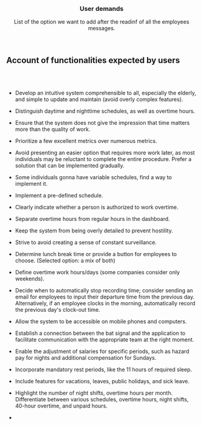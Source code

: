 <a name="user_demands"></a>

<!-- PROJECT LOGO -->
<br />
<div align="center">

<h3 align="center">User demands</h3>

  <p align="center">
    List of the option we want to add after the readinf of all the employees messages.
    <br />
    <br />
    <br />
  </p>
</div>

<!-- ABOUT THE PROJECT -->

## Account of functionalities expected by users
  <br/>
  <br/>

- Develop an intuitive system comprehensible to all, especially the elderly, and simple to update and maintain (avoid overly complex features).
- Distinguish daytime and nighttime schedules, as well as overtime hours.
- Ensure that the system does not give the impression that time matters more than the quality of work.
- Prioritize a few excellent metrics over numerous metrics.
- Avoid presenting an easier option that requires more work later, as most individuals may be reluctant to complete the entire procedure. Prefer a solution that can be implemented gradually.
- Some individuals gonna have variable schedules, find a way to implement it.
- Implement a pre-defined schedule.
- Clearly indicate whether a person is authorized to work overtime.
- Separate overtime hours from regular hours in the dashboard.
- Keep the system from being overly detailed to prevent hostility.
- Strive to avoid creating a sense of constant surveillance.
- Determine lunch break time or provide a button for employees to choose. (Selected option: a mix of both)
- Define overtime work hours/days (some companies consider only weekends).
- Decide when to automatically stop recording time; consider sending an email for employees to input their departure time from the previous day. Alternatively, if an employee clocks in the morning, automatically record the previous day's clock-out time.
- Allow the system to be accessible on mobile phones and computers.
- Establish a connection between the bat signal and the application to facilitate communication with the appropriate team at the right moment.
- Enable the adjustment of salaries for specific periods, such as hazard pay for nights and additional compensation for Sundays.
- Incorporate mandatory rest periods, like the 11 hours of required sleep.
- Include features for vacations, leaves, public holidays, and sick leave.
- Highlight the number of night shifts, overtime hours per month.
Differentiate between various schedules, overtime hours, night shifts, 40-hour overtime, and unpaid hours.












- 
